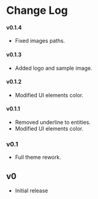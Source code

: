 # Change Log

#### v0.1.4
- Fixed images paths.

#### v0.1.3
- Added logo and sample image.

#### v0.1.2
- Modified UI elements color.

#### v0.1.1
- Removed underline to entities.
- Modified UI elements color.

### v0.1
- Full theme rework.

## v0
- Initial release